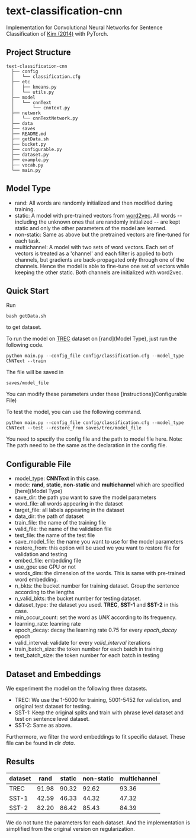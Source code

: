 # text-classification-cnn
Implementation for Convolutional Neural Networks for Sentence Classification of [Kim (2014)](https://arxiv.org/abs/1408.5882) with PyTorch.

## Project Structure

```
text-classification-cnn
  ├── config
  │   └── classification.cfg
  ├── etc
  │   ├── kmeans.py
  │   └── utils.py
  ├── model
  │   └── cnnText
  │       └── cnntext.py
  ├── network
  │   └── cnnTextNetwork.py
  ├── data
  ├── saves
  ├── README.md
  ├── getData.sh
  ├── bucket.py
  ├── configurable.py
  ├── dataset.py
  ├── example.py
  ├── vocab.py
  └── main.py

```

## Model Type

- rand: All words are randomly initialized and then modified during training.
- static: A model with pre-trained vectors from [word2vec](https://code.google.com/archive/p/word2vec/). All words -- including the unknown ones that are randomly initialized -- are kept static and only the other parameters of the model are learned.
- non-static: Same as above but the pretrained vectors are fine-tuned for each task.
- multichannel: A model with two sets of word vectors. Each set of vectors is treated as a 'channel' and each filter is applied to both channels, but gradients are back-propagated only through one of the channels. Hence the model is able to fine-tune one set of vectors while keeping the other static. Both channels are initialized with word2vec.



## Quick Start

Run 

```
bash getData.sh
```

to get dataset.

To run the model on [TREC](http://cogcomp.cs.illinois.edu/Data/QA/QC/) dataset on [rand](Model Type), just run the following code.

```
python main.py --config_file config/classification.cfg --model_type CNNText --train
```

The file will be saved in 

```
saves/model_file
```
You can modify these parameters under these [instructions](Configurable File)

To test the model, you can use the following command.

```
python main.py --config_file config/classification.cfg --model_type CNNText --test --restore_from saves/trec/model_file
```

You need to specify the config file and the path to model file here. Note: The path need to be the same as the declaration in the config file.

## Configurable File

- model_type: **CNNText** in this case.
- mode: **rand**, **static**, **non-static** and **multichannel** which are specified [here](Model Type)
- save_dir: the path you want to save the model parameters
- word_file: all words appearing in the dataset
- target_file: all labels appearing in the dataset
- data_dir: the path of dataset
- train_file: the name of the training file
- valid_file: the name of the validation file
- test_file: the name of the test file
- save_model_file: the name you want to use for the model parameters
- restore_from: this option will be used we you want to restore file for validation and testing
- embed_file: embedding file
- use_gpu: use GPU or not
- words_dim: the dimension of the words. This is same with pre-trained word embedding.
- n_bkts: the bucket number for training dataset. Group the sentence according to the lengths
- n_valid_bkts: the bucket number for testing dataset.
- dataset_type: the dataset you used. **TREC**, **SST-1** and **SST-2** in this case.
- min_occur_count: set the word as *UNK* according to its frequency.
- learning_rate: leanring rate
- epoch_decay: decay the learning rate 0.75 for every *epoch_dacay* epoch
- valid_interval: validate for every *valid_interval* iterations
- train_batch_size: the token number for each batch in training
- test_batch_size: the token number for  each batch in testing


## Dataset and Embeddings 

We experiment the model on the following three datasets.

- TREC: We use the 1-5000 for training, 5001-5452 for validation, and original test dataset for testing.
- SST-1: Keep the original splits and train with phrase level dataset and test on sentence level dataset.
- SST-2: Same as above.

Furthermore, we filter the word embeddings to fit specific dataset. These file can be found in dir *data*.

## Results


|dataset|rand|static|non-static|multichannel|
|---|---|---|---|---|
|TREC|91.98|90.32|92.62|93.36|
|SST-1|42.59|46.33|44.32|47.32|
|SST-2|82.20|86.42|85.43|84.39|

We do not tune the parameters for each dataset. And the implementation is simplified from the original version on regularization.

